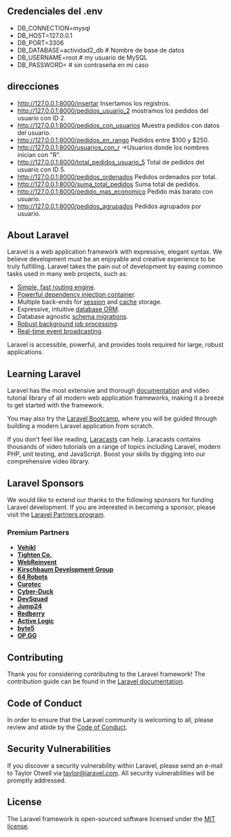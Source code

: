 ## Credenciales del .env
- DB_CONNECTION=mysql
- DB_HOST=127.0.0.1
- DB_PORT=3306
- DB_DATABASE=actividad2_db  # Nombre de base de datos
- DB_USERNAME=root   # my usuario de MySQL
- DB_PASSWORD= # sin contraseña en mi caso

## direcciones
- http://127.0.0.1:8000/insertar Insertamos los registros.
- http://127.0.0.1:8000/pedidos_usuario_2 mostramos los pedidos del usuario con ID 2.
- http://127.0.0.1:8000/pedidos_con_usuarios  Muestra pedidos con datos del usuario.
- http://127.0.0.1:8000/pedidos_en_rango  Pedidos entre $100 y $250.
- http://127.0.0.1:8000/usuarios_con_r →Usuarios donde los nombres inician con "R".
- http://127.0.0.1:8000/total_pedidos_usuario_5 Total de pedidos del usuario con ID 5.
- http://127.0.0.1:8000/pedidos_ordenados Pedidos ordenados por total.
- http://127.0.0.1:8000/suma_total_pedidos  Suma total de pedidos.
- http://127.0.0.1:8000/pedido_mas_economico  Pedido más barato con usuario.
- http://127.0.0.1:8000/pedidos_agrupados  Pedidos agrupados por usuario.

## About Laravel

Laravel is a web application framework with expressive, elegant syntax. We believe development must be an enjoyable and creative experience to be truly fulfilling. Laravel takes the pain out of development by easing common tasks used in many web projects, such as:

- [Simple, fast routing engine](https://laravel.com/docs/routing).
- [Powerful dependency injection container](https://laravel.com/docs/container).
- Multiple back-ends for [session](https://laravel.com/docs/session) and [cache](https://laravel.com/docs/cache) storage.
- Expressive, intuitive [database ORM](https://laravel.com/docs/eloquent).
- Database agnostic [schema migrations](https://laravel.com/docs/migrations).
- [Robust background job processing](https://laravel.com/docs/queues).
- [Real-time event broadcasting](https://laravel.com/docs/broadcasting).

Laravel is accessible, powerful, and provides tools required for large, robust applications.

## Learning Laravel

Laravel has the most extensive and thorough [documentation](https://laravel.com/docs) and video tutorial library of all modern web application frameworks, making it a breeze to get started with the framework.

You may also try the [Laravel Bootcamp](https://bootcamp.laravel.com), where you will be guided through building a modern Laravel application from scratch.

If you don't feel like reading, [Laracasts](https://laracasts.com) can help. Laracasts contains thousands of video tutorials on a range of topics including Laravel, modern PHP, unit testing, and JavaScript. Boost your skills by digging into our comprehensive video library.

## Laravel Sponsors

We would like to extend our thanks to the following sponsors for funding Laravel development. If you are interested in becoming a sponsor, please visit the [Laravel Partners program](https://partners.laravel.com).

### Premium Partners

- **[Vehikl](https://vehikl.com/)**
- **[Tighten Co.](https://tighten.co)**
- **[WebReinvent](https://webreinvent.com/)**
- **[Kirschbaum Development Group](https://kirschbaumdevelopment.com)**
- **[64 Robots](https://64robots.com)**
- **[Curotec](https://www.curotec.com/services/technologies/laravel/)**
- **[Cyber-Duck](https://cyber-duck.co.uk)**
- **[DevSquad](https://devsquad.com/hire-laravel-developers)**
- **[Jump24](https://jump24.co.uk)**
- **[Redberry](https://redberry.international/laravel/)**
- **[Active Logic](https://activelogic.com)**
- **[byte5](https://byte5.de)**
- **[OP.GG](https://op.gg)**

## Contributing

Thank you for considering contributing to the Laravel framework! The contribution guide can be found in the [Laravel documentation](https://laravel.com/docs/contributions).

## Code of Conduct

In order to ensure that the Laravel community is welcoming to all, please review and abide by the [Code of Conduct](https://laravel.com/docs/contributions#code-of-conduct).

## Security Vulnerabilities

If you discover a security vulnerability within Laravel, please send an e-mail to Taylor Otwell via [taylor@laravel.com](mailto:taylor@laravel.com). All security vulnerabilities will be promptly addressed.

## License

The Laravel framework is open-sourced software licensed under the [MIT license](https://opensource.org/licenses/MIT).
